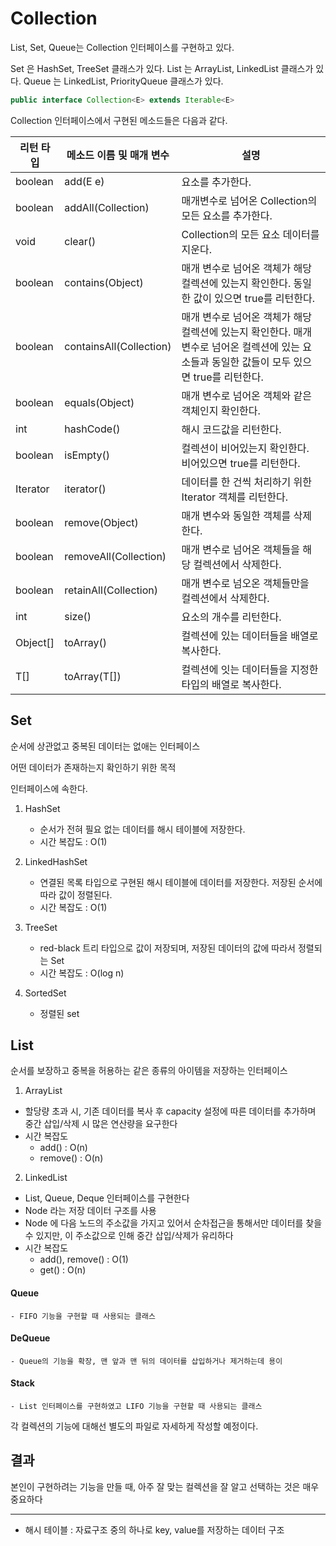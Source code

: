 # Collection

List, Set, Queue는 Collection 인터페이스를 구현하고 있다.

Set 은 HashSet, TreeSet 클래스가 있다.
List 는 ArrayList, LinkedList 클래스가 있다.
Queue 는 LinkedList, PriorityQueue 클래스가 있다.

```java
public interface Collection<E> extends Iterable<E>
```

Collection 인터페이스에서 구현된 메소드들은 다음과 같다.

| 리턴 타입  | 메소드 이름 및 매개 변수      | 설명 |
|----------|-------------------------|--------------------------------------------|
| boolean  | add(E e)                | 요소를 추가한다.                               |
| boolean  | addAll(Collection)      | 매개변수로 넘어온 Collection의 모든 요소를 추가한다. |
| void     | clear()                 | Collection의 모든 요소 데이터를 지운다.           |
| boolean  | contains(Object)        | 매개 변수로 넘어온 객체가 해당 컬렉션에 있는지 확인한다. 동일한 값이 있으면 true를 리턴한다. |
| boolean  | containsAll(Collection) | 매개 변수로 넘어온 객체가 해당 컬렉션에 있는지 확인한다. 매개 변수로 넘어온 컬렉션에 있는 요소들과 동일한 값들이 모두 있으면 true를 리턴한다. |
| boolean  | equals(Object)          | 매개 변수로 넘어온 객체와 같은 객체인지 확인한다.        |
| int      | hashCode()              | 해시 코드값을 리턴한다.                            |
| boolean  | isEmpty()               | 컬렉션이 비어있는지 확인한다. 비어있으면 true를 리턴한다.  |
| Iterator | iterator()              | 데이터를 한 건씩 처리하기 위한 Iterator 객체를 리턴한다. |
| boolean  | remove(Object)          | 매개 변수와 동일한 객체를 삭제한다.                   |
| boolean  | removeAll(Collection)   | 매개 변수로 넘어온 객체들을 해당 컬렉션에서 삭제한다.      |
| boolean  | retainAll(Collection)   | 매개 변수로 넘오온 객체들만을 컬렉션에서 삭제한다.        |
| int      | size()                  | 요소의 개수를 리턴한다.                             |
| Object[] | toArray()               | 컬렉션에 있는 데이터들을 배열로 복사한다.                |
| <T> T[]  | toArray(T[])            | 컬렉션에 잇는 데이터들을 지정한 타입의 배열로 복사한다.     |

## Set

순서에 상관없고 중복된 데이터는 없애는 인터페이스

어떤 데이터가 존재하는지 확인하기 위한 목적

인터페이스에 속한다.

1. HashSet
    - 순서가 전혀 필요 없는 데이터를 해시 테이블에 저장한다.
    - 시간 복잡도 : O(1)

2. LinkedHashSet
    - 연결된 목록 타입으로 구현된 해시 테이블에 데이터를 저장한다. 저장된 순서에 따라 값이 정렬된다.
    - 시간 복잡도 : O(1)

3. TreeSet
    - red-black 트리 타입으로 값이 저장되며, 저장된 데이터의 값에 따라서 정렬되는 Set
    - 시간 복잡도 : O(log n)

4. SortedSet
    - 정렬된 set

## List

순서를 보장하고 중복을 허용하는 같은 종류의 아이템을 저장하는 인터페이스

1. ArrayList
  - 할당량 초과 시, 기존 데이터를 복사 후 capacity 설정에 따른 데이터를 추가하며 중간 삽입/삭제 시 많은 연산량을 요구한다
  - 시간 복잡도
    - add() : O(n)
    - remove() : O(n)

2. LinkedList
  - List, Queue, Deque 인터페이스를 구현한다
  - Node 라는 저장 데이터 구조를 사용
  - Node 에 다음 노드의 주소값을 가지고 있어서 순차접근을 통해서만 데이터를 찾을 수 있지만, 이 주소값으로 인해 중간 삽입/삭제가 유리하다
  - 시간 복잡도
    - add(), remove() : O(1)
    - get() : O(n)

  #### Queue
    - FIFO 기능을 구현할 때 사용되는 클래스
  #### DeQueue
    - Queue의 기능을 확장, 맨 앞과 맨 뒤의 데이터를 삽입하거나 제거하는데 용이
  #### Stack
    - List 인터페이스를 구현하였고 LIFO 기능을 구현할 때 사용되는 클래스

각 컬렉션의 기능에 대해선 별도의 파일로 자세하게 작성할 예정이다. 

## 결과

본인이 구현하려는 기능을 만들 때, 아주 잘 맞는 컬렉션을 잘 알고 선택하는 것은 매우 중요하다

------

- 해시 테이블 : 자료구조 중의 하나로 key, value를 저장하는 데이터 구조